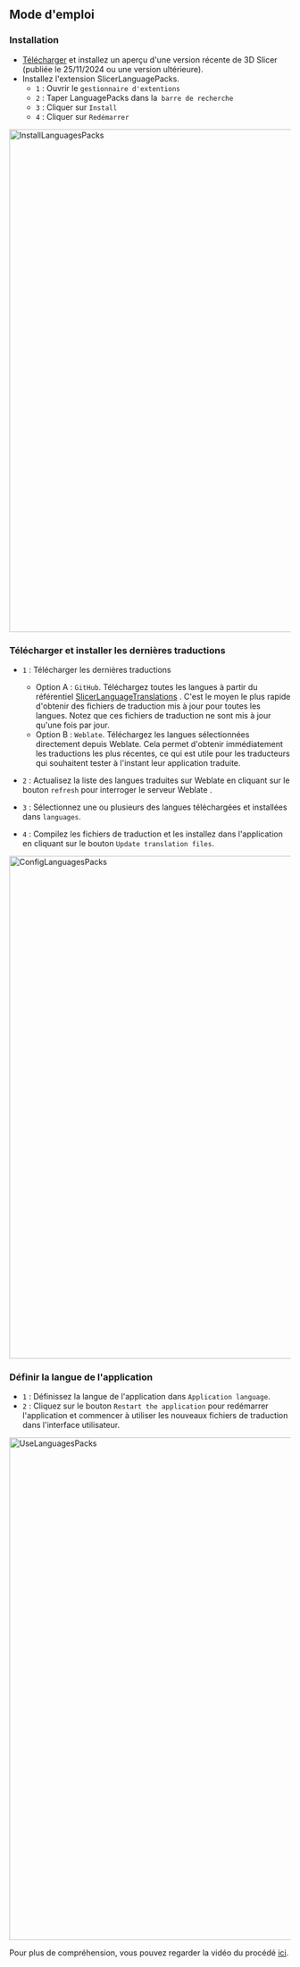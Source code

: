 ## Mode d'emploi

### Installation

- [Télécharger](https://download.slicer.org) et installez un aperçu d'une version récente de 3D Slicer (publiée le 25/11/2024 ou une version ultérieure). 
- Installez l'extension SlicerLanguagePacks.
  - `1` : Ouvrir le `gestionnaire d'extentions`
  - `2` : Taper LanguagePacks dans la` barre de recherche`
  - `3` : Cliquer sur `Install`
  - `4` : Cliquer sur `Redémarrer`


  
<img width="900" alt="InstallLanguagesPacks" src="https://github.com/user-attachments/assets/58e16007-2943-449b-bcc0-38dfc1f6c903">


### Télécharger et installer les dernières traductions

- `1` : Télécharger les dernières traductions
  - Option A : `GitHub`. Téléchargez toutes les langues à partir du référentiel [SlicerLanguageTranslations](https://github.com/Slicer/SlicerLanguageTranslations) . C'est le moyen le plus rapide d'obtenir des fichiers de traduction mis à jour pour toutes les langues. Notez que ces fichiers de traduction ne sont mis à jour qu'une fois par jour.
  - Option B : `Weblate`. Téléchargez les langues sélectionnées directement depuis Weblate. Cela permet d'obtenir immédiatement les traductions les plus récentes, ce qui est utile pour les traducteurs qui souhaitent tester à l'instant leur application traduite.
  
- `2` : Actualisez la liste des langues traduites sur Weblate en cliquant sur le bouton `refresh` pour interroger le serveur Weblate .
- `3` : Sélectionnez une ou plusieurs des langues téléchargées et installées dans `languages`.
- `4` : Compilez les fichiers de traduction et les installez dans l'application en cliquant sur le bouton `Update translation files`.

<img width="900" alt="ConfigLanguagesPacks" src="https://github.com/user-attachments/assets/bfcc299d-8605-4322-a4dd-66f2b47093ef">


### Définir la langue de l'application

- `1` : Définissez la langue de l'application dans `Application language`.
- `2` : Cliquez sur le bouton `Restart the application` pour redémarrer l'application et commencer à utiliser les nouveaux fichiers de traduction dans l'interface utilisateur.

<img width="900" alt="UseLanguagesPacks" src="https://github.com/user-attachments/assets/7f0dd521-d931-43a4-b0b1-f18bc25067b4">

Pour plus de compréhension, vous pouvez regarder la vidéo du procédé [ici](https://youtu.be/XE5R5Q5LcOo).
